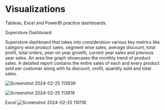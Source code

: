 # Visualizations

Tableau, Excel and PowerBI practice dashboards.

Superstore Dashboard

Superstore dashboard that takes into consideration various key metrics like category wise product sales, segment wise sales, average discount, total profit, total orders, year-on year growth, current year sales and previous year sales. An area line graph showcases the monthly trend of product sales.
A detailed report contains the entire sales of each and every product sold per customer along with its discount, orofit, quantity sold and total sales.

![Screenshot 2024-02-25 113939](https://github.com/Shru0220/Visualizations/assets/154072471/16711729-4dfa-4d51-b54a-bbab3d87e3c0)

![Screenshot 2024-02-25 113919](https://github.com/Shru0220/Visualizations/assets/154072471/0011cf9e-117c-4abb-9f55-626659927cf1)


Excel
![Screenshot 2024-02-25 110118](https://github.com/Shru0220/Visualizations/assets/154072471/a3047bca-e82c-42e8-b45c-a864eaff84f6)
